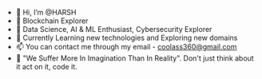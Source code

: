 - 👋 Hi, I’m @HARSH
- 🧠 Blockchain Explorer
- 🤖 Data Science, AI & ML Enthusiast, Cybersecurity Explorer
- 🌱 Currently Learning new technologies and Exploring new domains
- 📫 You can contact me through my email - coolass360@gmail.com
- 👀 "We Suffer More In Imagination Than In Reality". 
      Don't just think about it act on it, code it.


<!---
HARSH-232/HARSH-232 is a ✨ special ✨ repository because its `README.md` (this file) appears on your GitHub profile.
You can click the Preview link to take a look at your changes.
--->
